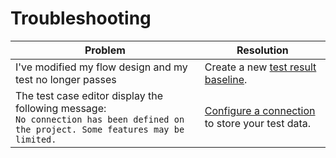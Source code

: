 # Troubleshooting

| Problem | Resolution |
|---------|------------|
| I've modified my flow design and my test no longer passes| Create a new [test result baseline](baselining-test-results.md). |
| The test case editor display the following message:<br>`No connection has been defined on the project. Some features may be limited.`| [Configure a connection](configuring-test-data-storage.md) to store your test data. |
